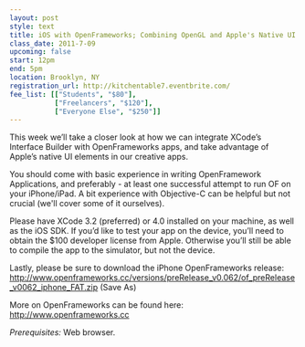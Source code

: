 ```yaml
---
layout: post
style: text
title: iOS with OpenFrameworks; Combining OpenGL and Apple's Native UI
class_date: 2011-7-09
upcoming: false
start: 12pm
end: 5pm
location: Brooklyn, NY
registration_url: http://kitchentable7.eventbrite.com/
fee_list: [["Students", "$80"],
           ["Freelancers", "$120"],
           ["Everyone Else", "$250"]]
---
```


This week we’ll take a closer look at how we can integrate XCode’s Interface Builder with OpenFrameworks apps, and take advantage of Apple’s native UI elements in our creative apps.

You should come with basic experience in writing OpenFramework Applications, and preferably - at least one successful attempt to run OF on your iPhone/iPad. A bit experience with Objective-C can be helpful but not crucial (we'll cover some of it ourselves).

Please have XCode 3.2 (preferred) or 4.0 installed on your machine, as well as the iOS SDK. If you’d like to test your app on the device, you’ll need to obtain the $100 developer license from Apple. Otherwise you’ll still be able to compile the app to the simulator, but not the device. 

Lastly, please be sure to download the iPhone OpenFrameworks release:
http://www.openframeworks.cc/versions/preRelease_v0.062/of_preRelease_v0062_iphone_FAT.zip
(Save As)

More on OpenFrameworks can be found here: http://www.openframeworks.cc

*Prerequisites:* Web browser.
